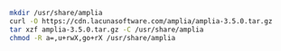 ﻿```sh
mkdir /usr/share/amplia
curl -O https://cdn.lacunasoftware.com/amplia/amplia-3.5.0.tar.gz
tar xzf amplia-3.5.0.tar.gz -C /usr/share/amplia
chmod -R a=,u+rwX,go+rX /usr/share/amplia
```
